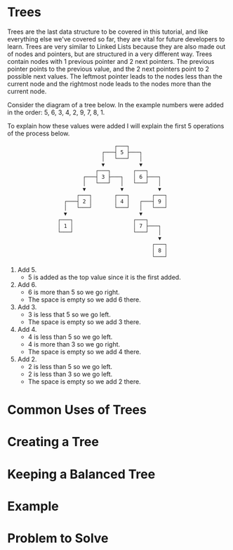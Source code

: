 
# Trees
Trees are the last data structure to be covered in this tutorial, and like everything else we've covered so far, they are vital for future developers to learn. Trees are very similar to Linked Lists because they are also made out of nodes and pointers, but are structured in a very different way. Trees contain nodes with 1 previous pointer and 2 next pointers. The previous pointer points to the previous value, and the 2 next pointers point to 2 possible next values. The leftmost pointer leads to the nodes less than the current node and the rightmost node leads to the nodes more than the current node. 

Consider the diagram of a tree below. In the example numbers were added in the order: 5, 6, 3, 4, 2, 9, 7, 8, 1.

To explain how these values were added I will explain the first 5 operations of the process below.
```
				                  ┌───┐
				              ┌───┤ 5 ├───┐
				              │   └───┘   │
				              ▼           ▼
				            ┌───┐       ┌───┐
				        ┌───┤ 3 ├───┐   │ 6 ├───┐
				        │   └───┘   │   └───┘   │
				        ▼           ▼           ▼
				      ┌───┐       ┌───┐       ┌───┐
				  ┌───┤ 2 │       │ 4 │   ┌───┤ 9 │
				  │   └───┘       └───┘   │   └───┘
				  ▼                       ▼
				┌───┐                   ┌───┐
				│ 1 │                   │ 7 ├───┐
				└───┘                   └───┘   │
				                                ▼
				                              ┌───┐
				                              │ 8 │
				                              └───┘
```
1. Add 5.
	* 5 is added as the top value since it is the first added.
2. Add 6.
	* 6 is more than 5 so we go right.
	* The space is empty so we add 6 there.
3. Add 3.
	* 3 is less that 5 so we go left.
	* The space is empty so we add 3 there.
4. Add 4.
	* 4 is less than 5 so we go left.
	* 4 is more than 3 so we go right.
	* The space is empty so we add 4 there.
5. Add 2.
	* 2 is less than 5 so we go left.
	* 2 is less than 3 so we go left.
	* The space is empty so we add 2 there.

# Common Uses of Trees
# Creating a Tree
# Keeping a Balanced Tree
# Example
# Problem to Solve